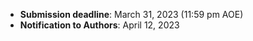 - **Submission deadline**:      March 31, 2023 (11:59 pm AOE)
- **Notification to Authors**:  April 12, 2023